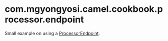 # com.mgyongyosi.camel.cookbook.processor.endpoint

Small example on using a [ProcessorEndpoint](http://camel.apache.org/maven/current/camel-core/apidocs/org/apache/camel/impl/ProcessorEndpoint.html).
